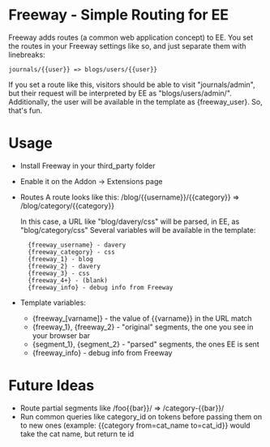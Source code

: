 # Freeway - Simple Routing for EE

Freeway adds routes (a common web application concept) to EE. You set the routes in your Freeway settings like so, and just separate them with linebreaks:

	journals/{{user}} => blogs/users/{{user}}

If you set a route like this, visitors should be able to visit "journals/admin", but their request will be interpreted by EE as "blogs/users/admin/". Additionally, the user will be available in the template as {freeway_user}. So, that's fun.

# Usage

- Install Freeway in your third_party folder
- Enable it on the Addon -> Extensions page
- Routes
	A route looks like this:
		/blog/{{username}}/{{category}} => /blog/category/{{category}}

	In this case, a URL like "blog/davery/css" will be parsed, in EE, as "blog/category/css"
	Several variables will be available in the template:

		{freeway_username} - davery
		{freeway_category} - css
		{freeway_1} - blog
		{freeway_2} - davery
		{freeway_3} - css
		{freeway_4+} - (blank)
		{freeway_info} - debug info from Freeway
- Template variables:
	- {freeway_[varname]} - the value of {{varname}} in the URL match
	- {freeway_1}, {freeway_2} - "original" segments, the one you see in your browser bar
	- {segment_1}, {segment_2} - "parsed" segments, the ones EE is sent
	- {freeway_info} - debug info from Freeway

# Future Ideas

- Route partial segments like /foo{{bar}}/ => /category-{{bar}}/
- Run common queries like category_id on tokens before passing them on to new ones (example: {{category from=cat_name to=cat_id}} would take the cat name, but return te id 

